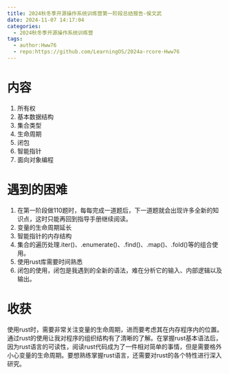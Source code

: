 ```yaml
---
title: 2024秋冬季开源操作系统训练营第一阶段总结报告-侯文武
date: 2024-11-07 14:17:04
categories:
  - 2024秋冬季开源操作系统训练营
tags:
  - author:Hww76
  - repo:https://github.com/LearningOS/2024a-rcore-Hww76
---
```

# 内容
1. 所有权
2. 基本数据结构
3. 集合类型
4. 生命周期
5. 闭包
6. 智能指针
7. 面向对象编程
# 遇到的困难
1. 在第一阶段做110题时，每每完成一道题后，下一道题就会出现许多全新的知识点，这时只能再回到指导手册继续阅读。
2. 变量的生命周期延长
3. 智能指针的内存结构
4. 集合的遍历处理.iter()、.enumerate()、.find()、.map()、.fold()等的组合使用。
5. 使用rust库需要时间熟悉
6. 闭包的使用，闭包是我遇到的全新的语法，难在分析它的输入、内部逻辑以及输出。
# 收获
使用rust时，需要非常关注变量的生命周期，进而要考虑其在内存程序内的位置。通过rust的使用让我对程序的组织结构有了清晰的了解。在掌握rust基本语法后，因为rust语言的可读性，阅读rust代码成为了一件相对简单的事情，但是需要格外小心变量的生命周期。要想熟练掌握rust语言，还需要对rust的各个特性进行深入研究。